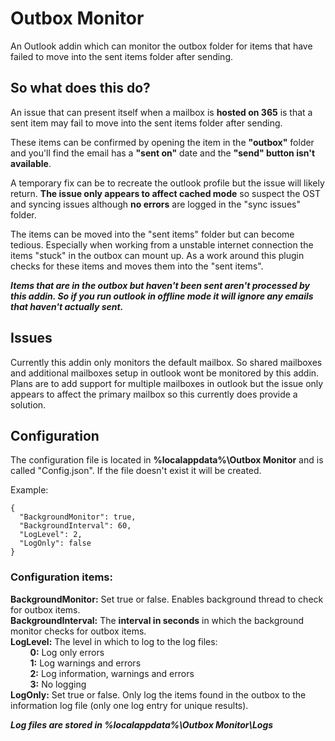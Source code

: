 ﻿
# Outbox Monitor

An Outlook addin which can monitor the outbox folder for items that have failed to move into the sent items folder after sending.

## So what does this do?

An issue that can present itself when a mailbox is **hosted on 365** is that a sent item may fail to move into the sent items folder after sending.

These items can be confirmed by opening the item in the **"outbox"** folder and you'll find the email has a **"sent on"** date and the **"send" button isn't available**.

A temporary fix can be to recreate the outlook profile but the issue will likely return. **The issue only appears to affect cached mode** so suspect the OST and syncing issues although **no errors** are logged in the "sync issues" folder.

The items can be moved into the "sent items" folder but can become tedious. Especially when working from a unstable internet connection the items "stuck" in the outbox can mount up. As a work around this plugin checks for these items and moves them into the "sent items".

***Items that are in the outbox but haven't been sent aren't processed by this addin. So if you run outlook in offline mode it will ignore any emails that haven't actually sent.***

## Issues

Currently this addin only monitors the default mailbox. So shared mailboxes and additional mailboxes setup in outlook wont be monitored by this addin. Plans are to add support for multiple mailboxes in outlook but the issue only appears to affect the primary mailbox so this currently does provide a solution.

## Configuration

The configuration file is located in **%localappdata%\Outbox Monitor** and is called "Config.json". If the file doesn't exist it will be created.

Example:
```
{
  "BackgroundMonitor": true,
  "BackgroundInterval": 60,
  "LogLevel": 2,
  "LogOnly": false
}
```

### Configuration items:

**BackgroundMonitor:** Set true or false. Enables background thread to check for outbox items.  
**BackgroundInterval:** The **interval in seconds** in which the background monitor checks for outbox items.  
**LogLevel:** The level in which to log to the log files:  
&nbsp;&nbsp;&nbsp;&nbsp;&nbsp;&nbsp;&nbsp;&nbsp;**0:** Log only errors  
&nbsp;&nbsp;&nbsp;&nbsp;&nbsp;&nbsp;&nbsp;&nbsp;**1:** Log warnings and errors  
&nbsp;&nbsp;&nbsp;&nbsp;&nbsp;&nbsp;&nbsp;&nbsp;**2:** Log information, warnings and errors  
&nbsp;&nbsp;&nbsp;&nbsp;&nbsp;&nbsp;&nbsp;&nbsp;**3:** No logging  
**LogOnly:** Set true or false. Only log the items found in the outbox to the information log file (only one log entry for unique results).  

***Log files are stored in %localappdata%\Outbox Monitor\Logs***
